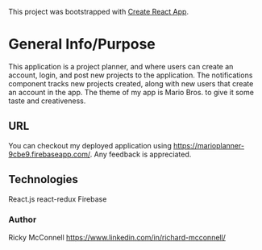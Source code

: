 This project was bootstrapped with [Create React App](https://github.com/facebook/create-react-app).

# General Info/Purpose 
This application is a project planner, and where users can create an account, login, and post new projects to the application. The notifications component tracks new projects created, along with new users that create an account in the app. The theme of my app is Mario Bros. to give it some taste and creativeness. 

## URL
You can checkout my deployed application using https://marioplanner-9cbe9.firebaseapp.com/. Any feedback is appreciated. 

## Technologies
React.js
react-redux
Firebase

### Author
Ricky McConnell
https://www.linkedin.com/in/richard-mcconnell/
